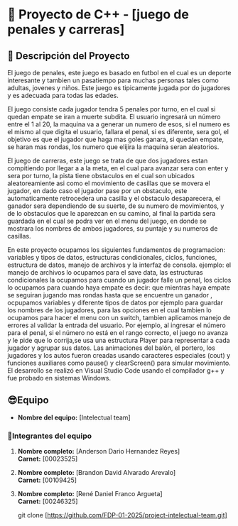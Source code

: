 # 🎲 Proyecto de C++ - [juego de penales y carreras]

## 🧩 Descripción del Proyecto

El juego de penales, este juego es basado en futbol en el cual es un deporte interesante y tambien un pasatiempo para muchas personas tales como adultas, jovenes y niños. Este juego es tipicamente jugada por do jugadores y es adecuada para todas las edades.

El juego consiste cada jugador tendra 5 penales por turno, en el cual si quedan empate se iran a muerte subdita. 
El usuario ingresará un número entre el 1 al 20, la maquina va a generar un numero de esos, si el numero es el mismo al que digita el usuario, fallara el penal, si es diferente, sera gol, el objetivo es que el jugador que haga mas goles ganara, si quedan empate, se haran mas rondas, los numero que elijira la maquina seran aleatorios.

El juego de carreras, este juego se trata de que dos jugadores estan compitiendo por llegar a a la meta, en el cual para avanzar sera con enter y sera por turno, la pista tiene obstaculos en el cual son ubicados aleatoreamiente asi como el movimiento de casillas que se movera el jugador, en dado caso el jugador pase por un obstaculo, este automaticamente retrocedera una casilla y el obstaculo desaparecera, el ganador sera dependiendo de su suerte, de su numero de movimientos, y de lo obstaculos que le aparezcan en su camino, al final la partida sera guardada en el cual se podra ver en el menu del juego, en donde se mostrara los nombres de ambos jugadores, su puntaje y su numeros de casillas.

En este proyecto ocupamos los siguientes fundamentos de programacion: variables y tipos de datos, estructuras condicionales, ciclos, funciones, estructura de datos, manejo de archivos y la interfaz de consola.
ejemplo: el manejo de archivos lo ocupamos para el save data, las estructuras condicionales la ocupamos para cuando un jugador falle un penal, los ciclos lo ocupamos para cuando haya empate es decir: que mientras haya empate se seguiran jugando mas rondas hasta que se encuentre un ganador , ocpupamos variables y diferente tipos de datos por ejemplo para guardar los nombres de los jugadores, para las opciones en el cual tambien lo ocupamos para hacer el menu con un switch, tambien aplicamos manejo de errores al validar la entrada del usuario. Por ejemplo, al ingresar el número para el penal, si el número no está en el rango correcto, el juego no avanza y le pide que lo corrija,se usa una estructura Player para representar a cada jugador y agrupar sus datos.
Las animaciones del balón, el portero, los jugadores y los autos fueron creadas usando caracteres especiales (cout) y funciones auxiliares como pause() y clearScreen() para simular movimiento.
El desarrollo se realizó en Visual Studio Code usando el compilador g++ y fue probado en sistemas Windows.


## 😎Equipo

- **Nombre del equipo:** [Intelectual team]

### 👾Integrantes del equipo

1. **Nombre completo:** [Anderson Dario Hernandez Reyes]  
   **Carnet:** [00023525]

2. **Nombre completo:** [Brandon David Alvarado Arevalo]  
   **Carnet:** [00109425]

3. **Nombre completo:** [René Daniel Franco Argueta]  
   **Carnet:** [00246325]


   git clone [https://github.com/FDP-01-2025/project-intelectual-team.git]
